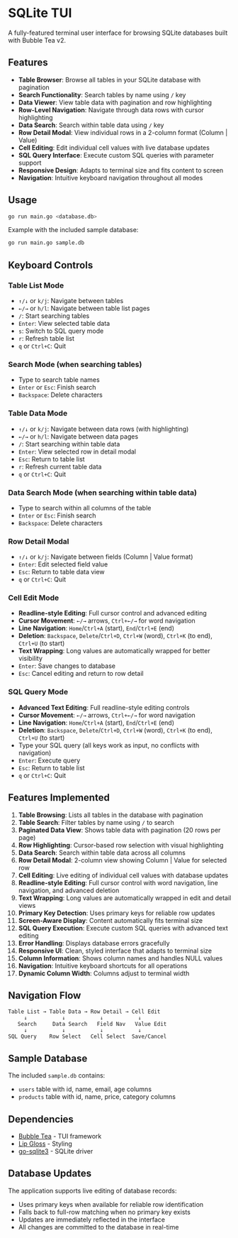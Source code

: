 # SQLite TUI

A fully-featured terminal user interface for browsing SQLite databases built with Bubble Tea v2.

## Features

- **Table Browser**: Browse all tables in your SQLite database with pagination
- **Search Functionality**: Search tables by name using `/` key
- **Data Viewer**: View table data with pagination and row highlighting
- **Row-Level Navigation**: Navigate through data rows with cursor highlighting
- **Data Search**: Search within table data using `/` key
- **Row Detail Modal**: View individual rows in a 2-column format (Column | Value)
- **Cell Editing**: Edit individual cell values with live database updates
- **SQL Query Interface**: Execute custom SQL queries with parameter support
- **Responsive Design**: Adapts to terminal size and fits content to screen
- **Navigation**: Intuitive keyboard navigation throughout all modes

## Usage

```bash
go run main.go <database.db>
```

Example with the included sample database:
```bash
go run main.go sample.db
```

## Keyboard Controls

### Table List Mode
- `↑/↓` or `k/j`: Navigate between tables
- `←/→` or `h/l`: Navigate between table list pages
- `/`: Start searching tables
- `Enter`: View selected table data
- `s`: Switch to SQL query mode
- `r`: Refresh table list
- `q` or `Ctrl+C`: Quit

### Search Mode (when searching tables)
- Type to search table names
- `Enter` or `Esc`: Finish search
- `Backspace`: Delete characters

### Table Data Mode
- `↑/↓` or `k/j`: Navigate between data rows (with highlighting)
- `←/→` or `h/l`: Navigate between data pages
- `/`: Start searching within table data
- `Enter`: View selected row in detail modal
- `Esc`: Return to table list
- `r`: Refresh current table data
- `q` or `Ctrl+C`: Quit

### Data Search Mode (when searching within table data)
- Type to search within all columns of the table
- `Enter` or `Esc`: Finish search
- `Backspace`: Delete characters

### Row Detail Modal
- `↑/↓` or `k/j`: Navigate between fields (Column | Value format)
- `Enter`: Edit selected field value
- `Esc`: Return to table data view
- `q` or `Ctrl+C`: Quit

### Cell Edit Mode
- **Readline-style Editing**: Full cursor control and advanced editing
- **Cursor Movement**: `←/→` arrows, `Ctrl+←/→` for word navigation
- **Line Navigation**: `Home`/`Ctrl+A` (start), `End`/`Ctrl+E` (end)
- **Deletion**: `Backspace`, `Delete`/`Ctrl+D`, `Ctrl+W` (word), `Ctrl+K` (to end), `Ctrl+U` (to start)
- **Text Wrapping**: Long values are automatically wrapped for better visibility
- `Enter`: Save changes to database
- `Esc`: Cancel editing and return to row detail

### SQL Query Mode
- **Advanced Text Editing**: Full readline-style editing controls
- **Cursor Movement**: `←/→` arrows, `Ctrl+←/→` for word navigation  
- **Line Navigation**: `Home`/`Ctrl+A` (start), `End`/`Ctrl+E` (end)
- **Deletion**: `Backspace`, `Delete`/`Ctrl+D`, `Ctrl+W` (word), `Ctrl+K` (to end), `Ctrl+U` (to start)
- Type your SQL query (all keys work as input, no conflicts with navigation)
- `Enter`: Execute query
- `Esc`: Return to table list
- `q` or `Ctrl+C`: Quit

## Features Implemented

1. **Table Browsing**: Lists all tables in the database with pagination
2. **Table Search**: Filter tables by name using `/` to search
3. **Paginated Data View**: Shows table data with pagination (20 rows per page)
4. **Row Highlighting**: Cursor-based row selection with visual highlighting
5. **Data Search**: Search within table data across all columns
6. **Row Detail Modal**: 2-column view showing Column | Value for selected row
7. **Cell Editing**: Live editing of individual cell values with database updates
8. **Readline-style Editing**: Full cursor control with word navigation, line navigation, and advanced deletion
9. **Text Wrapping**: Long values are automatically wrapped in edit and detail views
10. **Primary Key Detection**: Uses primary keys for reliable row updates
11. **Screen-Aware Display**: Content automatically fits terminal size
12. **SQL Query Execution**: Execute custom SQL queries with advanced text editing
13. **Error Handling**: Displays database errors gracefully
14. **Responsive UI**: Clean, styled interface that adapts to terminal size
15. **Column Information**: Shows column names and handles NULL values
16. **Navigation**: Intuitive keyboard shortcuts for all operations
17. **Dynamic Column Width**: Columns adjust to terminal width

## Navigation Flow

```
Table List → Table Data → Row Detail → Cell Edit
     ↓           ↓           ↓           ↓
   Search     Data Search   Field Nav   Value Edit
     ↓           ↓           ↓           ↓
SQL Query    Row Select   Cell Select  Save/Cancel
```

## Sample Database

The included `sample.db` contains:
- `users` table with id, name, email, age columns
- `products` table with id, name, price, category columns

## Dependencies

- [Bubble Tea](https://github.com/charmbracelet/bubbletea) - TUI framework
- [Lip Gloss](https://github.com/charmbracelet/lipgloss) - Styling
- [go-sqlite3](https://github.com/mattn/go-sqlite3) - SQLite driver

## Database Updates

The application supports live editing of database records:
- Uses primary keys when available for reliable row identification
- Falls back to full-row matching when no primary key exists
- Updates are immediately reflected in the interface
- All changes are committed to the database in real-time